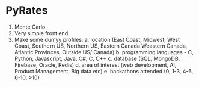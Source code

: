 # PyRates
1. Monte Carlo
2. Very simple front end
3. Make some dumyy profiles:
    a. location (East Coast, Midwest, West Coast, Southern US, Northern US, Eastern Canada Weastern Canada, Atlantic Provinces, Outside US/ Canada)
    b. programming languages - C, Python, Javascript, Java, C#, C, C++
    c. database (SQL, MongoDB, Firebase, Oracle, Redis)
    d. area of interest (web development, AI, Product Management, Big data  etc)
    e. hackathons attended (0, 1-3, 4-6, 6-10, >10)





















